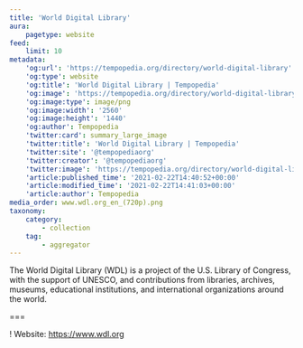 ```yaml
---
title: 'World Digital Library'
aura:
    pagetype: website
feed:
    limit: 10
metadata:
    'og:url': 'https://tempopedia.org/directory/world-digital-library'
    'og:type': website
    'og:title': 'World Digital Library | Tempopedia'
    'og:image': 'https://tempopedia.org/directory/world-digital-library/www.wdl.org_en_(720p).png'
    'og:image:type': image/png
    'og:image:width': '2560'
    'og:image:height': '1440'
    'og:author': Tempopedia
    'twitter:card': summary_large_image
    'twitter:title': 'World Digital Library | Tempopedia'
    'twitter:site': '@tempopediaorg'
    'twitter:creator': '@tempopediaorg'
    'twitter:image': 'https://tempopedia.org/directory/world-digital-library/www.wdl.org_en_(720p).png'
    'article:published_time': '2021-02-22T14:40:52+00:00'
    'article:modified_time': '2021-02-22T14:41:03+00:00'
    'article:author': Tempopedia
media_order: www.wdl.org_en_(720p).png
taxonomy:
    category:
        - collection
    tag:
        - aggregator
---
```


The World Digital Library (WDL) is a project of the U.S. Library of Congress, with the support of UNESCO, and contributions from libraries, archives, museums, educational institutions, and international organizations around the world.

===

! Website: https://www.wdl.org